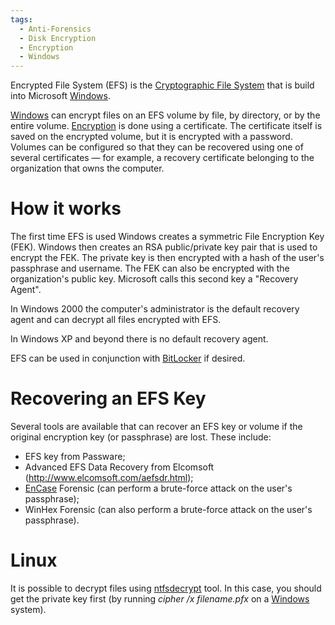 ```yaml
---
tags:
  - Anti-Forensics
  - Disk Encryption
  - Encryption
  - Windows
---
```

Encrypted File System (EFS) is the [Cryptographic File
System](file_systems.md#cryptographic-file-systems) that is
build into Microsoft [Windows](windows.md).

[Windows](windows.md) can encrypt files on an EFS volume by
file, by directory, or by the entire volume.
[Encryption](encryption.md) is done using a certificate. The
certificate itself is saved on the encrypted volume, but it is encrypted
with a password. Volumes can be configured so that they can be recovered
using one of several certificates — for example, a recovery certificate
belonging to the organization that owns the computer.

# How it works

The first time EFS is used Windows creates a symmetric File Encryption Key
(FEK). Windows then creates an RSA public/private key pair that is used to
encrypt the FEK. The private key is then encrypted with a hash of the user's
passphrase and username. The FEK can also be encrypted with the organization's
public key. Microsoft calls this second key a "Recovery Agent".

In Windows 2000 the computer's administrator is the default recovery agent and
can decrypt all files encrypted with EFS.

In Windows XP and beyond there is no default recovery agent.

EFS can be used in conjunction with [BitLocker](bitlocker_disk_encryption.md)
if desired.

# Recovering an EFS Key

Several tools are available that can recover an EFS key or volume if the
original encryption key (or passphrase) are lost. These include:

* EFS key from Passware;
* Advanced EFS Data Recovery from Elcomsoft
  (http://www.elcomsoft.com/aefsdr.html);
* [EnCase](encase.md) Forensic (can perform a brute-force attack
  on the user's passphrase);
* WinHex Forensic (can also perform a brute-force attack on the user's
  passphrase).

# Linux

It is possible to decrypt files using [ntfsdecrypt](https://github.com/nats/ntfsprogs/blob/master/ntfsprogs/ntfsdecrypt.c)
tool.  In this case, you should get the private key first (by running *cipher
/x filename.pfx* on a [Windows](windows.md) system).
